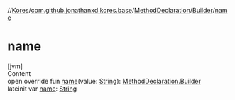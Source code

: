 //[Kores](../../../index.md)/[com.github.jonathanxd.kores.base](../../index.md)/[MethodDeclaration](../index.md)/[Builder](index.md)/[name](name.md)



# name  
[jvm]  
Content  
open override fun [name](name.md)(value: [String](https://kotlinlang.org/api/latest/jvm/stdlib/kotlin/-string/index.html)): [MethodDeclaration.Builder](index.md)  
lateinit var [name](name.md): [String](https://kotlinlang.org/api/latest/jvm/stdlib/kotlin/-string/index.html)  



